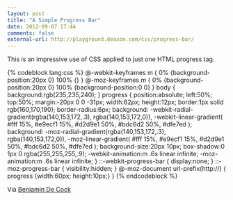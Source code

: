 ```yaml
---
layout: post
title: "A Simple Progress Bar"
date: 2012-09-07 17:44
comments: false
external-url: http://playground.deaxon.com/css/progress-bar/
---
```

This is an impressive use of CSS applied to just one HTML progress tag.

{% codeblock lang:css %}
@-webkit-keyframes m {
  0% {background-position:20px 0} 100% {}
}
@-moz-keyframes m {
  0% {background-position:20px 0} 100% {background-position:0 0}
}
body {
  background:rgb(235,235,240);
}
progress {
  position:absolute;
  left:50%;
  top:50%;
  margin:-20px 0 0 -31px;
  width:62px;
  height:12px;
  border:1px solid rgb(160,170,190);
  border-radius:6px;
  background:
    -webkit-radial-gradient(rgba(140,153,172,.3), rgba(140,153,172,0)),
    -webkit-linear-gradient(
      #fff 15%, #e9ecf1 15%, #d2d9e1 50%, #bdc6d2 50%, #dfe7ed
    );
  background:
    -moz-radial-gradient(rgba(140,153,172,.3), rgba(140,153,172,0)),
    -moz-linear-gradient(
      #fff 15%, #e9ecf1 15%, #d2d9e1 50%, #bdc6d2 50%, #dfe7ed
    );
  background-size:20px 10px;
  box-shadow:0 1px 0 rgba(255,255,255,.9);
  -webkit-animation:m .6s linear infinite;
  -moz-animation:m .6s linear infinite;
}
::-webkit-progress-bar {
  display:none;
}
::-moz-progress-bar {
  visibility:hidden;
}
@-moz-document url-prefix(http://) {
  progress {width:60px; height:10px;}
}
{% endcodeblock %}

Via [Benjamin De Cock](deaxon.com)
